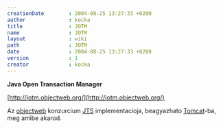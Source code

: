 ```yaml
---
creationDate        : 2004-08-25 13:27:33 +0200 
author              : kocka 
title               : JOTM 
name                : JOTM 
layout              : wiki 
path                : JOTM 
date                : 2004-08-25 13:27:33 +0200 
version             : 1 
creator             : kocka 
---
```

__Java Open Transaction Manager__

[http://jotm.objectweb.org/](http://jotm.objectweb.org/)

Az [objectweb](objectweb.html) konzurcium [JTS](JTS.html) implementacioja, beagyazhato [Tomcat](tomcat.html)-ba, meg amibe akarod.
